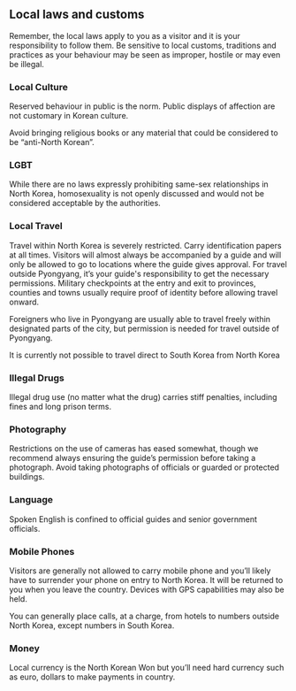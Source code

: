 ## Local laws and customs

Remember, the local laws apply to you as a visitor and it is your responsibility to follow them. Be sensitive to local customs, traditions and practices as your behaviour may be seen as improper, hostile or may even be illegal.

### **Local Culture**

Reserved behaviour in public is the norm. Public displays of affection are not customary in Korean culture.

Avoid bringing religious books or any material that could be considered to be “anti-North Korean”.

### **LGBT**

While there are no laws expressly prohibiting same-sex relationships in North Korea, homosexuality is not openly discussed and would not be considered acceptable by the authorities.

### **Local Travel**

Travel within North Korea is severely restricted. Carry identification papers at all times. Visitors will almost always be accompanied by a guide and will only be allowed to go to locations where the guide gives approval. For travel outside Pyongyang, it’s your guide's responsibility to get the necessary permissions. Military checkpoints at the entry and exit to provinces, counties and towns usually require proof of identity before allowing travel onward.

Foreigners who live in Pyongyang are usually able to travel freely within designated parts of the city, but permission is needed for travel outside of Pyongyang.

It is currently not possible to travel direct to South Korea from North Korea

### **Illegal Drugs**

Illegal drug use (no matter what the drug) carries stiff penalties, including fines and long prison terms.

### **Photography**

Restrictions on the use of cameras has eased somewhat, though we recommend always ensuring the guide’s permission before taking a photograph. Avoid taking photographs of officials or guarded or protected buildings.

### **Language**

Spoken English is confined to official guides and senior government officials.

### **Mobile Phones**

Visitors are generally not allowed to carry mobile phone and you’ll likely have to surrender your phone on entry to North Korea. It will be returned to you when you leave the country. Devices with GPS capabilities may also be held.

You can generally place calls, at a charge, from hotels to numbers outside North Korea, except numbers in South Korea.

### **Money**

Local currency is the North Korean Won but you’ll need hard currency such as euro, dollars to make payments in country.